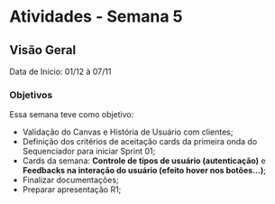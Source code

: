 # Atividades - Semana 5

## Visão Geral

Data de Início: 01/12 à 07/11

### Objetivos
Essa semana teve como objetivo:

- Validação do Canvas e História de Usuário com clientes;
- Definição dos critérios de aceitação cards da primeira onda do Sequenciador para iniciar Sprint 01;
- Cards da semana: **Controle de tipos de usuário (autenticação)** e **Feedbacks na interação do usuário (efeito hover nos botões...)**;
- Finalizar documentações;
- Preparar apresentação R1;
